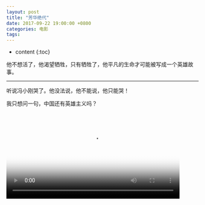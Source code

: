 ```yaml
---
layout: post
title: "芳华绝代"
date: 2017-09-22 19:00:00 +0800 
categories: 电影
tags: 
---
```

* content
{:toc}

他不想活了，他渴望牺牲，只有牺牲了，他平凡的生命才可能被写成一个英雄故事。

---

听说冯小刚哭了。他没法说，他不能说，他只能哭！

我只想问一句，中国还有英雄主义吗？

<div>
<video id='movie' width='90%' controls poster='http://ovwkcbdpf.bkt.clouddn.com/image/movie/fanghua.jpg'>
    <source src='http://ovwkcbdpf.bkt.clouddn.com/image/movie/fanghua.mp4' type = 'video/webm'>
    Your browser does not support the video tag.
</video>
</div>
<script type='text/javascript'>document.getElementById('movie').style.height=document.getElementById('movie').scrollWidth*0.8+'px'</script>
